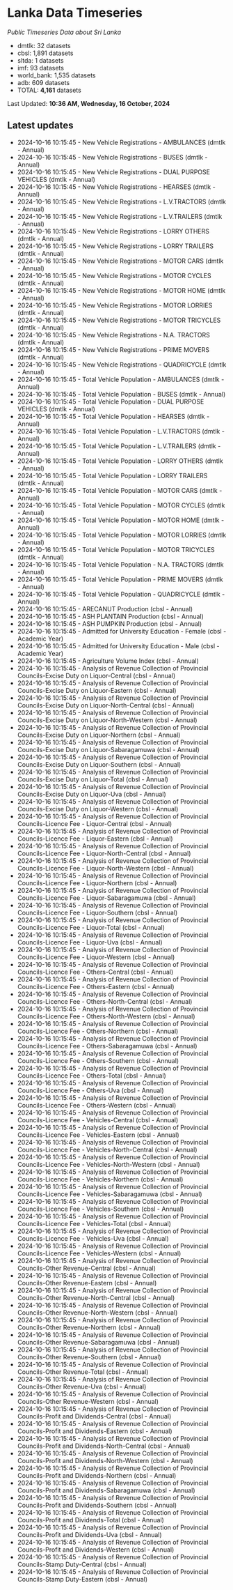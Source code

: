 # Lanka Data Timeseries
*Public Timeseries Data about Sri Lanka*

* dmtlk: 32 datasets
* cbsl: 1,891 datasets
* sltda: 1 datasets
* imf: 93 datasets
* world_bank: 1,535 datasets
* adb: 609 datasets
* TOTAL: **4,161** datasets

Last Updated: **10:36 AM, Wednesday, 16 October, 2024**

## Latest updates

* 2024-10-16 10:15:45 - New Vehicle Registrations - AMBULANCES (dmtlk - Annual)
* 2024-10-16 10:15:45 - New Vehicle Registrations - BUSES (dmtlk - Annual)
* 2024-10-16 10:15:45 - New Vehicle Registrations - DUAL PURPOSE VEHICLES (dmtlk - Annual)
* 2024-10-16 10:15:45 - New Vehicle Registrations - HEARSES (dmtlk - Annual)
* 2024-10-16 10:15:45 - New Vehicle Registrations - L.V.TRACTORS (dmtlk - Annual)
* 2024-10-16 10:15:45 - New Vehicle Registrations - L.V.TRAILERS (dmtlk - Annual)
* 2024-10-16 10:15:45 - New Vehicle Registrations - LORRY OTHERS (dmtlk - Annual)
* 2024-10-16 10:15:45 - New Vehicle Registrations - LORRY TRAILERS (dmtlk - Annual)
* 2024-10-16 10:15:45 - New Vehicle Registrations - MOTOR CARS (dmtlk - Annual)
* 2024-10-16 10:15:45 - New Vehicle Registrations - MOTOR CYCLES (dmtlk - Annual)
* 2024-10-16 10:15:45 - New Vehicle Registrations - MOTOR HOME (dmtlk - Annual)
* 2024-10-16 10:15:45 - New Vehicle Registrations - MOTOR LORRIES (dmtlk - Annual)
* 2024-10-16 10:15:45 - New Vehicle Registrations - MOTOR TRICYCLES (dmtlk - Annual)
* 2024-10-16 10:15:45 - New Vehicle Registrations - N.A. TRACTORS (dmtlk - Annual)
* 2024-10-16 10:15:45 - New Vehicle Registrations - PRIME MOVERS (dmtlk - Annual)
* 2024-10-16 10:15:45 - New Vehicle Registrations - QUADRICYCLE (dmtlk - Annual)
* 2024-10-16 10:15:45 - Total Vehicle Population - AMBULANCES (dmtlk - Annual)
* 2024-10-16 10:15:45 - Total Vehicle Population - BUSES (dmtlk - Annual)
* 2024-10-16 10:15:45 - Total Vehicle Population - DUAL PURPOSE VEHICLES (dmtlk - Annual)
* 2024-10-16 10:15:45 - Total Vehicle Population - HEARSES (dmtlk - Annual)
* 2024-10-16 10:15:45 - Total Vehicle Population - L.V.TRACTORS (dmtlk - Annual)
* 2024-10-16 10:15:45 - Total Vehicle Population - L.V.TRAILERS (dmtlk - Annual)
* 2024-10-16 10:15:45 - Total Vehicle Population - LORRY OTHERS (dmtlk - Annual)
* 2024-10-16 10:15:45 - Total Vehicle Population - LORRY TRAILERS (dmtlk - Annual)
* 2024-10-16 10:15:45 - Total Vehicle Population - MOTOR CARS (dmtlk - Annual)
* 2024-10-16 10:15:45 - Total Vehicle Population - MOTOR CYCLES (dmtlk - Annual)
* 2024-10-16 10:15:45 - Total Vehicle Population - MOTOR HOME (dmtlk - Annual)
* 2024-10-16 10:15:45 - Total Vehicle Population - MOTOR LORRIES (dmtlk - Annual)
* 2024-10-16 10:15:45 - Total Vehicle Population - MOTOR TRICYCLES (dmtlk - Annual)
* 2024-10-16 10:15:45 - Total Vehicle Population - N.A. TRACTORS (dmtlk - Annual)
* 2024-10-16 10:15:45 - Total Vehicle Population - PRIME MOVERS (dmtlk - Annual)
* 2024-10-16 10:15:45 - Total Vehicle Population - QUADRICYCLE (dmtlk - Annual)
* 2024-10-16 10:15:45 - ARECANUT Production (cbsl - Annual)
* 2024-10-16 10:15:45 - ASH PLANTAIN Production (cbsl - Annual)
* 2024-10-16 10:15:45 - ASH PUMPKIN Production (cbsl - Annual)
* 2024-10-16 10:15:45 - Admitted for University Education - Female (cbsl - Academic Year)
* 2024-10-16 10:15:45 - Admitted for University Education - Male (cbsl - Academic Year)
* 2024-10-16 10:15:45 - Agriculture Volume Index (cbsl - Annual)
* 2024-10-16 10:15:45 - Analysis of Revenue Collection of Provincial Councils-Excise Duty on Liquor-Central (cbsl - Annual)
* 2024-10-16 10:15:45 - Analysis of Revenue Collection of Provincial Councils-Excise Duty on Liquor-Eastern (cbsl - Annual)
* 2024-10-16 10:15:45 - Analysis of Revenue Collection of Provincial Councils-Excise Duty on Liquor-North-Central (cbsl - Annual)
* 2024-10-16 10:15:45 - Analysis of Revenue Collection of Provincial Councils-Excise Duty on Liquor-North-Western (cbsl - Annual)
* 2024-10-16 10:15:45 - Analysis of Revenue Collection of Provincial Councils-Excise Duty on Liquor-Northern (cbsl - Annual)
* 2024-10-16 10:15:45 - Analysis of Revenue Collection of Provincial Councils-Excise Duty on Liquor-Sabaragamuwa (cbsl - Annual)
* 2024-10-16 10:15:45 - Analysis of Revenue Collection of Provincial Councils-Excise Duty on Liquor-Southern (cbsl - Annual)
* 2024-10-16 10:15:45 - Analysis of Revenue Collection of Provincial Councils-Excise Duty on Liquor-Total (cbsl - Annual)
* 2024-10-16 10:15:45 - Analysis of Revenue Collection of Provincial Councils-Excise Duty on Liquor-Uva (cbsl - Annual)
* 2024-10-16 10:15:45 - Analysis of Revenue Collection of Provincial Councils-Excise Duty on Liquor-Western (cbsl - Annual)
* 2024-10-16 10:15:45 - Analysis of Revenue Collection of Provincial Councils-Licence Fee - Liquor-Central (cbsl - Annual)
* 2024-10-16 10:15:45 - Analysis of Revenue Collection of Provincial Councils-Licence Fee - Liquor-Eastern (cbsl - Annual)
* 2024-10-16 10:15:45 - Analysis of Revenue Collection of Provincial Councils-Licence Fee - Liquor-North-Central (cbsl - Annual)
* 2024-10-16 10:15:45 - Analysis of Revenue Collection of Provincial Councils-Licence Fee - Liquor-North-Western (cbsl - Annual)
* 2024-10-16 10:15:45 - Analysis of Revenue Collection of Provincial Councils-Licence Fee - Liquor-Northern (cbsl - Annual)
* 2024-10-16 10:15:45 - Analysis of Revenue Collection of Provincial Councils-Licence Fee - Liquor-Sabaragamuwa (cbsl - Annual)
* 2024-10-16 10:15:45 - Analysis of Revenue Collection of Provincial Councils-Licence Fee - Liquor-Southern (cbsl - Annual)
* 2024-10-16 10:15:45 - Analysis of Revenue Collection of Provincial Councils-Licence Fee - Liquor-Total (cbsl - Annual)
* 2024-10-16 10:15:45 - Analysis of Revenue Collection of Provincial Councils-Licence Fee - Liquor-Uva (cbsl - Annual)
* 2024-10-16 10:15:45 - Analysis of Revenue Collection of Provincial Councils-Licence Fee - Liquor-Western (cbsl - Annual)
* 2024-10-16 10:15:45 - Analysis of Revenue Collection of Provincial Councils-Licence Fee - Others-Central (cbsl - Annual)
* 2024-10-16 10:15:45 - Analysis of Revenue Collection of Provincial Councils-Licence Fee - Others-Eastern (cbsl - Annual)
* 2024-10-16 10:15:45 - Analysis of Revenue Collection of Provincial Councils-Licence Fee - Others-North-Central (cbsl - Annual)
* 2024-10-16 10:15:45 - Analysis of Revenue Collection of Provincial Councils-Licence Fee - Others-North-Western (cbsl - Annual)
* 2024-10-16 10:15:45 - Analysis of Revenue Collection of Provincial Councils-Licence Fee - Others-Northern (cbsl - Annual)
* 2024-10-16 10:15:45 - Analysis of Revenue Collection of Provincial Councils-Licence Fee - Others-Sabaragamuwa (cbsl - Annual)
* 2024-10-16 10:15:45 - Analysis of Revenue Collection of Provincial Councils-Licence Fee - Others-Southern (cbsl - Annual)
* 2024-10-16 10:15:45 - Analysis of Revenue Collection of Provincial Councils-Licence Fee - Others-Total (cbsl - Annual)
* 2024-10-16 10:15:45 - Analysis of Revenue Collection of Provincial Councils-Licence Fee - Others-Uva (cbsl - Annual)
* 2024-10-16 10:15:45 - Analysis of Revenue Collection of Provincial Councils-Licence Fee - Others-Western (cbsl - Annual)
* 2024-10-16 10:15:45 - Analysis of Revenue Collection of Provincial Councils-Licence Fee - Vehicles-Central (cbsl - Annual)
* 2024-10-16 10:15:45 - Analysis of Revenue Collection of Provincial Councils-Licence Fee - Vehicles-Eastern (cbsl - Annual)
* 2024-10-16 10:15:45 - Analysis of Revenue Collection of Provincial Councils-Licence Fee - Vehicles-North-Central (cbsl - Annual)
* 2024-10-16 10:15:45 - Analysis of Revenue Collection of Provincial Councils-Licence Fee - Vehicles-North-Western (cbsl - Annual)
* 2024-10-16 10:15:45 - Analysis of Revenue Collection of Provincial Councils-Licence Fee - Vehicles-Northern (cbsl - Annual)
* 2024-10-16 10:15:45 - Analysis of Revenue Collection of Provincial Councils-Licence Fee - Vehicles-Sabaragamuwa (cbsl - Annual)
* 2024-10-16 10:15:45 - Analysis of Revenue Collection of Provincial Councils-Licence Fee - Vehicles-Southern (cbsl - Annual)
* 2024-10-16 10:15:45 - Analysis of Revenue Collection of Provincial Councils-Licence Fee - Vehicles-Total (cbsl - Annual)
* 2024-10-16 10:15:45 - Analysis of Revenue Collection of Provincial Councils-Licence Fee - Vehicles-Uva (cbsl - Annual)
* 2024-10-16 10:15:45 - Analysis of Revenue Collection of Provincial Councils-Licence Fee - Vehicles-Western (cbsl - Annual)
* 2024-10-16 10:15:45 - Analysis of Revenue Collection of Provincial Councils-Other Revenue-Central (cbsl - Annual)
* 2024-10-16 10:15:45 - Analysis of Revenue Collection of Provincial Councils-Other Revenue-Eastern (cbsl - Annual)
* 2024-10-16 10:15:45 - Analysis of Revenue Collection of Provincial Councils-Other Revenue-North-Central (cbsl - Annual)
* 2024-10-16 10:15:45 - Analysis of Revenue Collection of Provincial Councils-Other Revenue-North-Western (cbsl - Annual)
* 2024-10-16 10:15:45 - Analysis of Revenue Collection of Provincial Councils-Other Revenue-Northern (cbsl - Annual)
* 2024-10-16 10:15:45 - Analysis of Revenue Collection of Provincial Councils-Other Revenue-Sabaragamuwa (cbsl - Annual)
* 2024-10-16 10:15:45 - Analysis of Revenue Collection of Provincial Councils-Other Revenue-Southern (cbsl - Annual)
* 2024-10-16 10:15:45 - Analysis of Revenue Collection of Provincial Councils-Other Revenue-Total (cbsl - Annual)
* 2024-10-16 10:15:45 - Analysis of Revenue Collection of Provincial Councils-Other Revenue-Uva (cbsl - Annual)
* 2024-10-16 10:15:45 - Analysis of Revenue Collection of Provincial Councils-Other Revenue-Western (cbsl - Annual)
* 2024-10-16 10:15:45 - Analysis of Revenue Collection of Provincial Councils-Profit and Dividends-Central (cbsl - Annual)
* 2024-10-16 10:15:45 - Analysis of Revenue Collection of Provincial Councils-Profit and Dividends-Eastern (cbsl - Annual)
* 2024-10-16 10:15:45 - Analysis of Revenue Collection of Provincial Councils-Profit and Dividends-North-Central (cbsl - Annual)
* 2024-10-16 10:15:45 - Analysis of Revenue Collection of Provincial Councils-Profit and Dividends-North-Western (cbsl - Annual)
* 2024-10-16 10:15:45 - Analysis of Revenue Collection of Provincial Councils-Profit and Dividends-Northern (cbsl - Annual)
* 2024-10-16 10:15:45 - Analysis of Revenue Collection of Provincial Councils-Profit and Dividends-Sabaragamuwa (cbsl - Annual)
* 2024-10-16 10:15:45 - Analysis of Revenue Collection of Provincial Councils-Profit and Dividends-Southern (cbsl - Annual)
* 2024-10-16 10:15:45 - Analysis of Revenue Collection of Provincial Councils-Profit and Dividends-Total (cbsl - Annual)
* 2024-10-16 10:15:45 - Analysis of Revenue Collection of Provincial Councils-Profit and Dividends-Uva (cbsl - Annual)
* 2024-10-16 10:15:45 - Analysis of Revenue Collection of Provincial Councils-Profit and Dividends-Western (cbsl - Annual)
* 2024-10-16 10:15:45 - Analysis of Revenue Collection of Provincial Councils-Stamp Duty-Central (cbsl - Annual)
* 2024-10-16 10:15:45 - Analysis of Revenue Collection of Provincial Councils-Stamp Duty-Eastern (cbsl - Annual)
